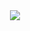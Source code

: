 <div align="center">
  <img src="hello.svg">
</div>
<!--
- My name is Olata
- 👀 I’m interested in Software Engineering and Development, Games, Art (digital painting, CGI, 3D models, etc), learning new things and cute kittens :v
- 🌱 I’m currently learning multithreading
- 💞️ I’m looking to collaborate on Enterprises who really like to teach their employees, 
- 📫 How to reach me >>> henrique.180803@gmail.com or https://www.linkedin.com/in/henrique-dias-albernaz-0b80941b4/

<!---
Olata-ue/Olata-ue is a ✨ special ✨ repository because its `README.md` (this file) appears on your GitHub profile.
You can click the Preview link to take a look at your changes.
--->
